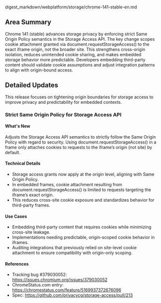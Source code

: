 digest_markdown/webplatform/storage/chrome-141-stable-en.md

## Area Summary

Chrome 141 (stable) advances storage privacy by enforcing strict Same Origin Policy semantics in the Storage Access API. The key change scopes cookie attachment granted via document.requestStorageAccess() to the exact iframe origin, not the broader site. This strengthens cross-origin isolation, reduces unintended cookie sharing, and makes embedded storage behavior more predictable. Developers embedding third-party content should validate cookie assumptions and adjust integration patterns to align with origin-bound access.

## Detailed Updates

This release focuses on tightening origin boundaries for storage access to improve privacy and predictability for embedded contexts.

### Strict Same Origin Policy for Storage Access API

#### What's New
Adjusts the Storage Access API semantics to strictly follow the Same Origin Policy with regard to security. Using document.requestStorageAccess() in a frame only attaches cookies to requests to the iframe’s origin (not site) by default.

#### Technical Details
- Storage access grants now apply at the origin level, aligning with Same Origin Policy.
- In embedded frames, cookie attachment resulting from document.requestStorageAccess() is limited to requests targeting the iframe’s exact origin.
- This reduces cross-site cookie exposure and standardizes behavior for third-party frames.

#### Use Cases
- Embedding third-party content that requires cookies while minimizing cross-site leakage.
- Implementations needing predictable, origin-scoped cookie behavior in iframes.
- Auditing integrations that previously relied on site-level cookie attachment to ensure compatibility with origin-only scoping.

#### References
- Tracking bug #379030052: https://issues.chromium.org/issues/379030052
- ChromeStatus.com entry: https://chromestatus.com/feature/5169937372676096
- Spec: https://github.com/privacycg/storage-access/pull/213